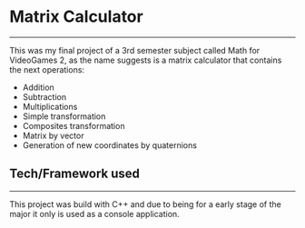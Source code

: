 # Matrix Calculator

------------

This was my final project of a 3rd semester subject called Math for VideoGames 2, as the name suggests is a matrix calculator that contains the next operations:
- Addition
- Subtraction
- Multiplications
- Simple transformation
- Composites transformation
- Matrix by vector
- Generation of new coordinates by quaternions


## Tech/Framework used

------------
This project was build with C++ and due to being for a early stage of the major it only is used as a console application.
